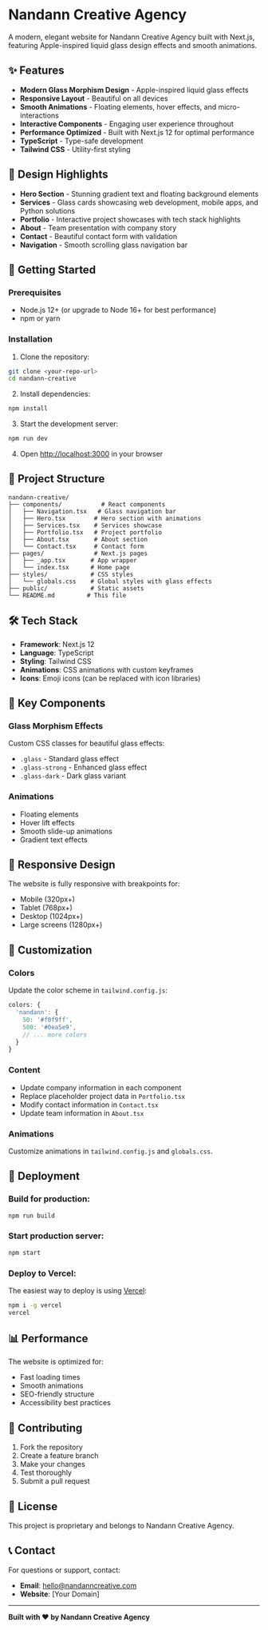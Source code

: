 # Nandann Creative Agency

A modern, elegant website for Nandann Creative Agency built with Next.js, featuring Apple-inspired liquid glass design effects and smooth animations.

## ✨ Features

- **Modern Glass Morphism Design** - Apple-inspired liquid glass effects
- **Responsive Layout** - Beautiful on all devices
- **Smooth Animations** - Floating elements, hover effects, and micro-interactions
- **Interactive Components** - Engaging user experience throughout
- **Performance Optimized** - Built with Next.js 12 for optimal performance
- **TypeScript** - Type-safe development
- **Tailwind CSS** - Utility-first styling

## 🎨 Design Highlights

- **Hero Section** - Stunning gradient text and floating background elements
- **Services** - Glass cards showcasing web development, mobile apps, and Python solutions
- **Portfolio** - Interactive project showcases with tech stack highlights
- **About** - Team presentation with company story
- **Contact** - Beautiful contact form with validation
- **Navigation** - Smooth scrolling glass navigation bar

## 🚀 Getting Started

### Prerequisites

- Node.js 12+ (or upgrade to Node 16+ for best performance)
- npm or yarn

### Installation

1. Clone the repository:
```bash
git clone <your-repo-url>
cd nandann-creative
```

2. Install dependencies:
```bash
npm install
```

3. Start the development server:
```bash
npm run dev
```

4. Open [http://localhost:3000](http://localhost:3000) in your browser

## 📁 Project Structure

```
nandann-creative/
├── components/           # React components
│   ├── Navigation.tsx   # Glass navigation bar
│   ├── Hero.tsx        # Hero section with animations
│   ├── Services.tsx    # Services showcase
│   ├── Portfolio.tsx   # Project portfolio
│   ├── About.tsx       # About section
│   └── Contact.tsx     # Contact form
├── pages/              # Next.js pages
│   ├── _app.tsx       # App wrapper
│   └── index.tsx      # Home page
├── styles/            # CSS styles
│   └── globals.css    # Global styles with glass effects
├── public/            # Static assets
└── README.md         # This file
```

## 🛠 Tech Stack

- **Framework**: Next.js 12
- **Language**: TypeScript
- **Styling**: Tailwind CSS
- **Animations**: CSS animations with custom keyframes
- **Icons**: Emoji icons (can be replaced with icon libraries)

## 🎯 Key Components

### Glass Morphism Effects
Custom CSS classes for beautiful glass effects:
- `.glass` - Standard glass effect
- `.glass-strong` - Enhanced glass effect
- `.glass-dark` - Dark glass variant

### Animations
- Floating elements
- Hover lift effects
- Smooth slide-up animations
- Gradient text effects

## 📱 Responsive Design

The website is fully responsive with breakpoints for:
- Mobile (320px+)
- Tablet (768px+)
- Desktop (1024px+)
- Large screens (1280px+)

## 🔧 Customization

### Colors
Update the color scheme in `tailwind.config.js`:
```javascript
colors: {
  'nandann': {
    50: '#f0f9ff',
    500: '#0ea5e9',
    // ... more colors
  }
}
```

### Content
- Update company information in each component
- Replace placeholder project data in `Portfolio.tsx`
- Modify contact information in `Contact.tsx`
- Update team information in `About.tsx`

### Animations
Customize animations in `tailwind.config.js` and `globals.css`.

## 🚢 Deployment

### Build for production:
```bash
npm run build
```

### Start production server:
```bash
npm start
```

### Deploy to Vercel:
The easiest way to deploy is using [Vercel](https://vercel.com/):
```bash
npm i -g vercel
vercel
```

## 📊 Performance

The website is optimized for:
- Fast loading times
- Smooth animations
- SEO-friendly structure
- Accessibility best practices

## 🤝 Contributing

1. Fork the repository
2. Create a feature branch
3. Make your changes
4. Test thoroughly
5. Submit a pull request

## 📄 License

This project is proprietary and belongs to Nandann Creative Agency.

## 📞 Contact

For questions or support, contact:
- **Email**: hello@nandanncreative.com
- **Website**: [Your Domain]

---

**Built with ❤️ by Nandann Creative Agency** 